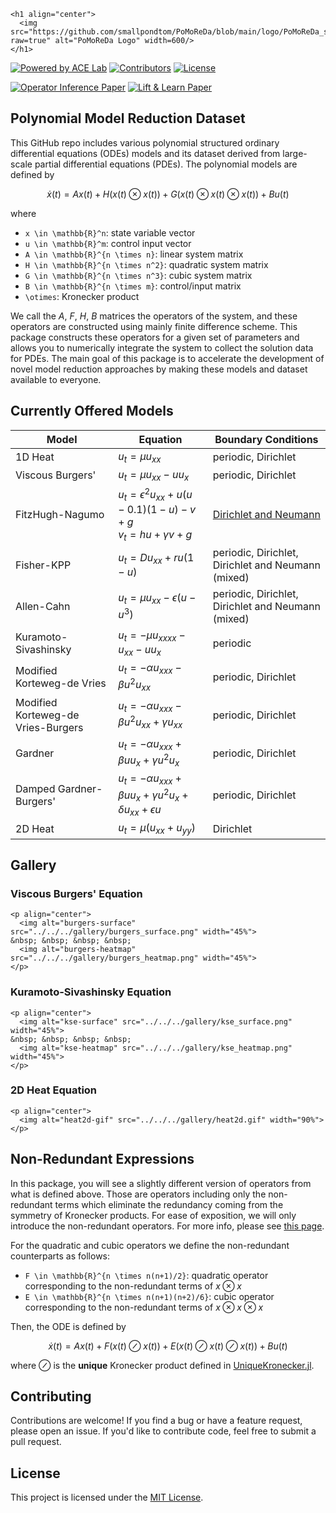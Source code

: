 ```@raw html
<h1 align="center">
  <img src="https://github.com/smallpondtom/PoMoReDa/blob/main/logo/PoMoReDa_small.png?raw=true" alt="PoMoReDa Logo" width=600/>
</h1>
```

[![Powered by ACE Lab](https://img.shields.io/badge/powered%20by-ACE%20Lab-pink)](
https://sites.google.com/view/elizabeth-qian/research/ace-group)
[![Contributors](https://img.shields.io/github/contributors/smallpondtom/PoMoReDa)](
https://github.com/smallpondtom/PoMoReDa/graphs/contributors)
[![License](https://img.shields.io/github/license/smallpondtom/PoMoReDa)](
https://github.com/smallpondtom/PoMoReDa/blob/main/license.txt)
<!-- [![Doc](https://img.shields.io/badge/docs-stable-blue.svg)](https://smallpondtom.github.io/UniqueKronecker.jl/stable)
[![Doc](https://img.shields.io/badge/docs-dev-green.svg)](https://smallpondtom.github.io/UniqueKronecker.jl/dev) -->
[![Operator Inference Paper](https://img.shields.io/badge/DOI-10.1038%2Fs41592--019--0686--2-blue)](
http://dx.doi.org/10.1016/j.cma.2016.03.025)
[![Lift & Learn Paper](https://img.shields.io/badge/DOI-10.1038%2Fs41592--019--0686--2-blue)](
https://doi.org/10.1016/j.physd.2020.132401)

## Polynomial Model Reduction Dataset
This GitHub repo includes various polynomial structured ordinary differential equations (ODEs) models and its dataset derived from large-scale partial differential equations (PDEs).
The polynomial models are defined by

```math
\dot{x}(t) = Ax(t) + H(x(t) \otimes x(t)) + G(x(t) \otimes x(t) \otimes x(t)) + Bu(t)
```

where 
- ``x \in \mathbb{R}^n``: state variable vector
- ``u \in \mathbb{R}^m``: control input vector
- ``A \in \mathbb{R}^{n \times n}``: linear system matrix
- ``H \in \mathbb{R}^{n \times n^2}``: quadratic system matrix
- ``G \in \mathbb{R}^{n \times n^3}``: cubic system matrix 
- ``B \in \mathbb{R}^{n \times m}``: control/input matrix
- ``\otimes``: Kronecker product

We call the $A,~F,~H,~B$ matrices the operators of the system, and these operators are constructed using mainly finite difference scheme.
This package constructs these operators for a given set of parameters and allows you to numerically integrate the system to collect the solution data for PDEs.
The main goal of this package is to accelerate the development of novel model reduction approaches by making these models and dataset available to everyone.

## Currently Offered Models

| Model | Equation | Boundary Conditions |
| --- | --- | --- |
| 1D Heat | $u_t = \mu u_{xx}$ | periodic, Dirichlet |
| Viscous Burgers' | $u_t = \mu u_{xx} - uu_{x}$ | periodic, Dirichlet | 
| FitzHugh-Nagumo | $u_t = \epsilon^2 u_{xx} + u(u-0.1)(1-u) - v + g$ <br/> $v_t = hu + \gamma v + g$ | [Dirichlet and Neumann](https://morwiki.mpi-magdeburg.mpg.de/morwiki/index.php/FitzHugh-Nagumo_System) |
| Fisher-KPP | $u_t = D u_{xx} + ru(1-u)$ | periodic, Dirichlet, Dirichlet and Neumann (mixed) | 
| Allen-Cahn | $u_t = \mu u_{xx} - \epsilon(u - u^3)$ | periodic, Dirichlet, Dirichlet and Neumann (mixed) |
| Kuramoto-Sivashinsky | $u_t = -\mu u_{xxxx} - u_{xx} - uu_x$ | periodic |
| Modified Korteweg-de Vries | $u_t = -\alpha u_{xxx} - \beta u^2u_{xx}$ | periodic, Dirichlet |
| Modified Korteweg-de Vries-Burgers | $u_t = -\alpha u_{xxx} - \beta u^2u_{xx} + \gamma u_{xx}$ | periodic, Dirichlet |
| Gardner | $u_t = -\alpha u_{xxx} + \beta uu_{x} + \gamma u^2u_{x}$ | periodic, Dirichlet |
| Damped Gardner-Burgers' | $u_t = -\alpha u_{xxx} + \beta uu_x + \gamma u^2u_x + \delta u_{xx} + \epsilon u$ |  periodic, Dirichlet |
| 2D Heat | $u_t = \mu(u_{xx} + u_{yy})$ | Dirichlet |

## Gallery

### Viscous Burgers' Equation

```@raw
<p align="center">
  <img alt="burgers-surface" src="../../../gallery/burgers_surface.png" width="45%">
&nbsp; &nbsp; &nbsp; &nbsp;
  <img alt="burgers-heatmap" src="../../../gallery/burgers_heatmap.png" width="45%">
</p>
```

### Kuramoto-Sivashinsky Equation

```@raw
<p align="center">
  <img alt="kse-surface" src="../../../gallery/kse_surface.png" width="45%">
&nbsp; &nbsp; &nbsp; &nbsp;
  <img alt="kse-heatmap" src="../../../gallery/kse_heatmap.png" width="45%">
</p>
```

### 2D Heat Equation

```@raw
<p align="center">
  <img alt="heat2d-gif" src="../../../gallery/heat2d.gif" width="90%">
</p>
```


## Non-Redundant Expressions

In this package, you will see a slightly different version of operators from what is defined above. Those are operators including only the non-redundant terms which eliminate the redundancy coming from the symmetry of Kronecker products. For ease of exposition, we will only introduce the non-redundant operators. For more info, please see [this page](https://smallpondtom.github.io/UniqueKronecker.jl/dev/matrices/dynamicalsystem/). 

For the quadratic and cubic operators we define the non-redundant counterparts as follows:

- ``F \in \mathbb{R}^{n \times n(n+1)/2}``: quadratic operator corresponding to the non-redundant terms of $x \otimes x$
- ``E \in \mathbb{R}^{n \times n(n+1)(n+2)/6}``: cubic operator corresponding to the non-redundant terms of $x \otimes x \otimes x$

Then, the ODE is defined by

```math
\dot{x}(t) = Ax(t) + F(x(t) \oslash x(t)) + E(x(t) \oslash x(t) \oslash x(t)) + Bu(t)
```

where $\oslash$ is the __unique__ Kronecker product defined in [UniqueKronecker.jl](https://github.com/smallpondtom/UniqueKronecker.jl).

## Contributing

Contributions are welcome! If you find a bug or have a feature request, please open an issue. If you'd like to contribute code, feel free to submit a pull request.

## License

This project is licensed under the [MIT License](https://github.com/smallpondtom/PolynomialModelReductionDataset.jl/blob/main/LICENSE).


